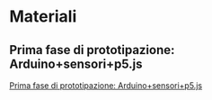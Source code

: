 # Materiali
## Prima fase di prototipazione: Arduino+sensori+p5.js ##
[Prima fase di prototipazione: Arduino+sensori+p5.js](https://imgur.com/WY9OleR)
